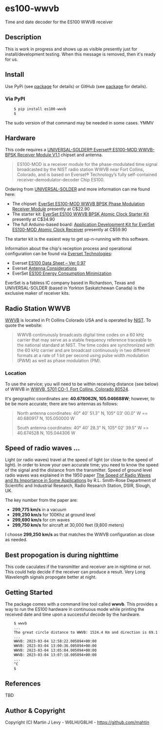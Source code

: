 # es100-wwvb
Time and date decoder for the ES100 WWVB receiver 

## Description
This is work in progress and shows up as visible presently just for install/development testing.
When this message is removed, then it's ready for us.

## Install

Use PyPi (see [package](https://pypi.python.org/pypi/es100-wwvb) for details) or GitHub (see [package](https://github.com/mahtin/es100-wwvb) for details).

### Via PyPI

```bash
    $ pip install es100-wwvb
    $
```

The sudo version of that command may be needed in some cases. YMMV

## Hardware
This code requires a [UNIVERSAL-SOLDER® Everset® ES100-MOD WWVB-BPSK Receiver Module V1.1](https://universal-solder.ca/downloads/EverSet_ES100-MOD_V1.1.pdf) chipset and antenna.

> ES100-MOD is a receiver module for the phase-modulated time signal broadcasted by the NIST radio
> station WWVB near Fort Collins, Colorado, and is based on Everset® Technology’s fully
> self-contained receiver-demodulator-decoder Chip ES100. 

Ordering from [UNIVERSAL-SOLDER](https://universal-solder.ca/product-category/atomic-clock-radio-receiver/) and more information can me found here:

* The chipset: [EverSet ES100-MOD WWVB BPSK Phase Modulation Receiver Module](https://universal-solder.ca/product/everset-es100-mod-wwvb-bpsk-phase-modulation-receiver-module/) presently at C$22.90
* The starter kit: [EverSet ES100 WWVB BPSK Atomic Clock Starter Kit](https://universal-solder.ca/product/everset-es100-wwvb-starter-kit/) presently at C$34.90
* The full Arduino-based board: [Application Development Kit for EverSet ES100-MOD Atomic Clock Receiver](https://universal-solder.ca/product/canaduino-application-development-kit-with-everset-es100-mod-wwvb-bpsk-atomic-clock-receiver-module/) presently at C$59.90

The starter kit is the easiest way to get up-n-running with this software.

Information about the chip's reception process and operational configuration can be found via [Everset Technologies](https://everset.tech/receivers/):

* Everset [ES100 Data Sheet – Ver 0.97](https://everset.tech/wp-content/uploads/2014/11/ES100DataSheetver0p97.pdf)
* Everset [Antenna Considerations](https://everset.tech/wp-content/uploads/2014/11/AN-005_Everset_Antenna_Considerations_rev_1p1.pdf)
* EverSet [ES100 Energy Consumption Minimization](https://everset.tech/wp-content/uploads/2014/11/AN-002_ES100_Energy_Consumption_Minimization_rev_2p1.pdf)

EverSet is a fabless IC company based in Richardson, Texas and UNIVERSAL-SOLDER (based in Yorkton Saskatchewan Canada) is the exclusive maker of receiver kits.

## Radio Station WWVB

[WWVB](https://www.nist.gov/pml/time-and-frequency-division/time-distribution/radio-station-wwvb) is located in Ft Collins Colorado USA and is operated by [NIST](https://www.nist.gob/).
To quote the website:
> WWVB continuously broadcasts digital time codes on a 60 kHz carrier that may serve as a stable frequency
> reference traceable to the national standard at NIST. The time codes are synchronized with the 60 kHz
> carrier and are broadcast continuously in two different formats at a rate of 1 bit per second using pulse
> width modulation (PWM) as well as phase modulation (PM).

### Location
To use the service; you will need to be within receiving distance (see below) of WWVB in [WWVB, 5701 CO-1, Fort Collins, Colorado 80524](https://goo.gl/maps/KgRn1jDmJ3zSUfxx7).

It's geographic coordinates are: **40.678062N, 105.046688W**; however, to be be more accurate; there are two antennas as follows:

> North antenna coordinates: 40° 40' 51.3" N, 105° 03' 00.0" W == 40.680917 N, 105.050000 W
>
> South antenna coordinates: 40° 40' 28.3" N, 105° 02' 39.5" W == 40.674528 N, 105.044306 W

## Speed of radio waves ...
Light (or radio waves) travel at the speed of light (or close to the speed of light).
In order to know your own accurate time; you need to know the speed of the signal and the distance from the transmitter.
Speed of ground level radio waves was explained in the 1950 paper [The Speed of Radio Waves and Its Importance in Some Applications](https://ieeexplore.ieee.org/document/1701081) by R.L. Smith-Rose Department of Scientific and Industrial Research, Radio Research Station, DSIR, Slough, UK.

The key number from the paper are:

* **299,775 km/s** in a vacuum
* **299,250 km/s** for 100Khz at ground level
* **299,690 km/s** for cm waves
* **299,750 km/s** for aircraft at 30,000 feet (9,800 meters)

I choose **299,250 km/s** as that matches the WWVB configuration as close as needed.

## Best propogation is during nighttime
This code caculates if the transmitter and receiver are in nightime or not.
This could help decide if the receiver can produce a result. Very Long Wavelength signals propogate better at night.

## Getting Started

The package comes with a command line tool called **wwvb**. This provides a way to run the ES100 hardware in continuous mode while printing the received date and time upon a successful decode by the hardware.
```bash
    $ wwvb
    ...
    The great circle distance to WWVB: 1524.4 Km and direction is 69.1 degrees; hence latency 5.094 Milliseconds
    ...
    WWVB: 2023-03-04 12:58:22.005094+00:00
    WWVB: 2023-03-04 13:00:36.005094+00:00
    WWVB: 2023-03-04 13:05:04.005094+00:00
    WWVB: 2023-03-04 13:07:18.005094+00:00
    ...
    ^C
    $
```

## References
TBD

## Author & Copyright
Copyright (C) Martin J Levy - W6LHI/G8LHI - https://github.com/mahtin

